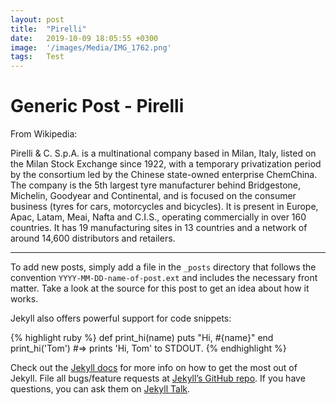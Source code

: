 ```yaml
---
layout: post
title:  "Pirelli"
date:   2019-10-09 18:05:55 +0300
image:  '/images/Media/IMG_1762.png'
tags:   Test
---
```


# Generic Post - Pirelli

From Wikipedia:

Pirelli & C. S.p.A. is a multinational company based in Milan, Italy, listed on the Milan Stock Exchange since 1922, with a temporary privatization period by the consortium led by the Chinese state-owned enterprise ChemChina. The company is the 5th largest tyre manufacturer behind Bridgestone, Michelin, Goodyear and Continental, and is focused on the consumer business (tyres for cars, motorcycles and bicycles). It is present in Europe, Apac, Latam, Meai, Nafta and C.I.S., operating commercially in over 160 countries. It has 19 manufacturing sites in 13 countries and a network of around 14,600 distributors and retailers.

---

To add new posts, simply add a file in the `_posts` directory that follows the convention `YYYY-MM-DD-name-of-post.ext` and includes the necessary front matter. Take a look at the source for this post to get an idea about how it works.

Jekyll also offers powerful support for code snippets:

{% highlight ruby %}
def print_hi(name)
  puts "Hi, #{name}"
end
print_hi('Tom')
#=> prints 'Hi, Tom' to STDOUT.
{% endhighlight %}

Check out the [Jekyll docs][jekyll-docs] for more info on how to get the most out of Jekyll. File all bugs/feature requests at [Jekyll’s GitHub repo][jekyll-gh]. If you have questions, you can ask them on [Jekyll Talk][jekyll-talk].

[jekyll-docs]: https://jekyllrb.com/docs/home
[jekyll-gh]:   https://github.com/jekyll/jekyll
[jekyll-talk]: https://talk.jekyllrb.com/
